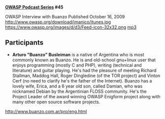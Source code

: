 **[OWASP Podcast Series](OWASP_Podcast "wikilink") \#45**

OWASP Interview with Buanzo
Published October 16, 2009
[<http://www.owasp.org/download/jmanico/itunes.jpg>](http://itunes.apple.com/WebObjects/MZStore.woa/wa/viewPodcast?id=300769012)
[<https://www.owasp.org/images/d/d3/Feed-icon-32x32.png>](http://www.owasp.org/download/jmanico/podcast.xml)
[mp3](http://www.owasp.org/download/jmanico/owasp_podcast_45.mp3)

## Participants

  - <b>Arturo "Buanzo" Busleiman</b> is a native of Argentina who is
    most commonly known as Buanzo. He is and old-school gnu+linux user
    that enjoys programming (mostly C and PHP), writing (technical and
    literature) and guitar playing. He's had the pleasure of meeting
    Richard Stallman, Maddog Hall, Roger Dingledine (of the TOR project)
    and Vinton Cerf (no need to clarify he's the father of the
    Internet). Buanzo has a lovely wife, Erica, and a 6 year old son,
    called Damian, who was nicknamed Debian by the Argentinian FLOSS
    community. He's the Project Leader of the award winning OWASP
    Enigform project along with many other open source software
    projects.

<http://www.buanzo.com.ar/pro/eng.html>